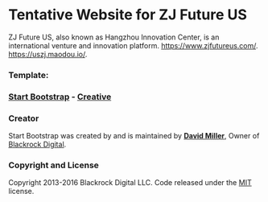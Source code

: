 # Tentative Website for ZJ Future US
ZJ Future US, also known as Hangzhou Innovation Center, is an international venture and innovation platform. 
https://www.zjfutureus.com/.
https://uszj.maodou.io/.


### Template:
### [Start Bootstrap](http://startbootstrap.com/) - [Creative](http://startbootstrap.com/template-overviews/creative/)

### Creator
Start Bootstrap was created by and is maintained by **[David Miller](http://davidmiller.io/)**, Owner of [Blackrock Digital](http://blackrockdigital.io/).

### Copyright and License
Copyright 2013-2016 Blackrock Digital LLC. Code released under the [MIT](https://github.com/BlackrockDigital/startbootstrap-creative/blob/gh-pages/LICENSE) license.
